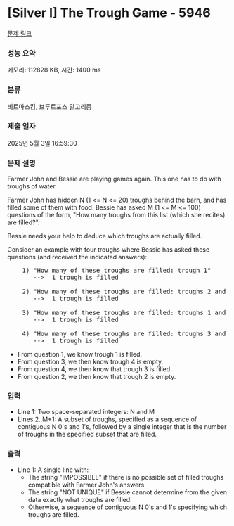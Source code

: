 # [Silver I] The Trough Game - 5946 

[문제 링크](https://www.acmicpc.net/problem/5946) 

### 성능 요약

메모리: 112828 KB, 시간: 1400 ms

### 분류

비트마스킹, 브루트포스 알고리즘

### 제출 일자

2025년 5월 3일 16:59:30

### 문제 설명

<p>Farmer John and Bessie are playing games again. This one has to do with troughs of water.</p>

<p>Farmer John has hidden N (1 <= N <= 20) troughs behind the barn, and has filled some of them with food. Bessie has asked M (1 <= M <= 100) questions of the form, "How many troughs from this list (which she recites) are filled?".</p>

<p>Bessie needs your help to deduce which troughs are actually filled.</p>

<p>Consider an example with four troughs where Bessie has asked these questions (and received the indicated answers):</p>

<pre>    1) "How many of these troughs are filled: trough 1"
       -->  1 trough is filled

    2) "How many of these troughs are filled: troughs 2 and 3"
       -->  1 trough is filled

    3) "How many of these troughs are filled: troughs 1 and 4"
       -->  1 trough is filled

    4) "How many of these troughs are filled: troughs 3 and 4"
       -->  1 trough is filled</pre>

<ul>
	<li>From question 1, we know trough 1 is filled.</li>
	<li>From question 3, we then know trough 4 is empty.</li>
	<li>From question 4, we then know that trough 3 is filled.</li>
	<li>From question 2, we then know that trough 2 is empty.</li>
</ul>

### 입력 

 <ul>
	<li>Line 1: Two space-separated integers: N and M</li>
	<li>Lines 2..M+1: A subset of troughs, specified as a sequence of contiguous N 0's and 1's, followed by a single integer that is the number of troughs in the specified subset that are filled.</li>
</ul>

<p> </p>

### 출력 

 <ul>
	<li>Line 1: A single line with:
	<ul>
		<li>The string "IMPOSSIBLE" if there is no possible set of filled troughs compatible with Farmer John's answers.</li>
		<li>The string "NOT UNIQUE" if Bessie cannot determine from the given data exactly what troughs are filled.</li>
		<li>Otherwise, a sequence of contiguous N 0's and 1's specifying which troughs are filled.</li>
	</ul>
	</li>
</ul>

<p> </p>

